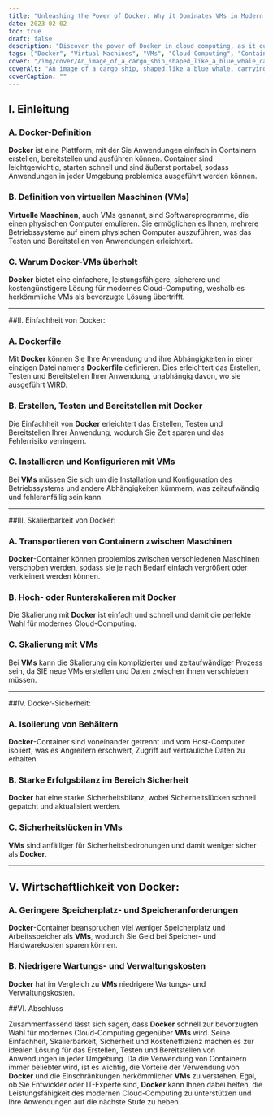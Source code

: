 ```yaml
---
title: "Unleashing the Power of Docker: Why it Dominates VMs in Modern Cloud Computing"
date: 2023-02-02
toc: true
draft: false
description: "Discover the power of Docker in cloud computing, as it outpaces VMs with its simplicity, scalability, security, and cost-effectiveness, in this article."
tags: ["Docker", "Virtual Machines", "VMs", "Cloud Computing", "Containers", "Simplicity", "Scalability", "Security", "Cost-effectiveness", "Dockerfile", "Building, testing and deploying", "Isolation", "Security track record", "Cost comparison", "Informative article"]
cover: "/img/cover/An_image_of_a_cargo_ship_shaped_like_a_blue_whale_carrying.png"
coverAlt: "An image of a cargo ship, shaped like a blue whale, carrying multiple Docker containers"
coverCaption: ""
---
```


 ## I. Einleitung ### A. Docker-Definition **Docker** ist eine Plattform, mit der Sie Anwendungen einfach in Containern erstellen, bereitstellen und ausführen können. Container sind leichtgewichtig, starten schnell und sind äußerst portabel, sodass Anwendungen in jeder Umgebung problemlos ausgeführt werden können.  ### B. Definition von virtuellen Maschinen (VMs) **Virtuelle Maschinen**, auch VMs genannt, sind Softwareprogramme, die einen physischen Computer emulieren. Sie ermöglichen es Ihnen, mehrere Betriebssysteme auf einem physischen Computer auszuführen, was das Testen und Bereitstellen von Anwendungen erleichtert.  ### C. Warum Docker-VMs überholt **Docker** bietet eine einfachere, leistungsfähigere, sicherere und kostengünstigere Lösung für modernes Cloud-Computing, weshalb es herkömmliche VMs als bevorzugte Lösung übertrifft.  ______  ##II. Einfachheit von Docker: ### A. Dockerfile Mit **Docker** können Sie Ihre Anwendung und ihre Abhängigkeiten in einer einzigen Datei namens **Dockerfile** definieren. Dies erleichtert das Erstellen, Testen und Bereitstellen Ihrer Anwendung, unabhängig davon, wo sie ausgeführt WIRD.  ### B. Erstellen, Testen und Bereitstellen mit Docker Die Einfachheit von **Docker** erleichtert das Erstellen, Testen und Bereitstellen Ihrer Anwendung, wodurch Sie Zeit sparen und das Fehlerrisiko verringern.  ### C. Installieren und Konfigurieren mit VMs Bei **VMs** müssen Sie sich um die Installation und Konfiguration des Betriebssystems und andere Abhängigkeiten kümmern, was zeitaufwändig und fehleranfällig sein kann.  ______  ##III. Skalierbarkeit von Docker: ### A. Transportieren von Containern zwischen Maschinen **Docker**-Container können problemlos zwischen verschiedenen Maschinen verschoben werden, sodass sie je nach Bedarf einfach vergrößert oder verkleinert werden können.  ### B. Hoch- oder Runterskalieren mit Docker Die Skalierung mit **Docker** ist einfach und schnell und damit die perfekte Wahl für modernes Cloud-Computing.  ### C. Skalierung mit VMs Bei **VMs** kann die Skalierung ein komplizierter und zeitaufwändiger Prozess sein, da SIE neue VMs erstellen und Daten zwischen ihnen verschieben müssen.  ______  ##IV. Docker-Sicherheit: ### A. Isolierung von Behältern **Docker**-Container sind voneinander getrennt und vom Host-Computer isoliert, was es Angreifern erschwert, Zugriff auf vertrauliche Daten zu erhalten.  ### B. Starke Erfolgsbilanz im Bereich Sicherheit **Docker** hat eine starke Sicherheitsbilanz, wobei Sicherheitslücken schnell gepatcht und aktualisiert werden.  ### C. Sicherheitslücken in VMs **VMs** sind anfälliger für Sicherheitsbedrohungen und damit weniger sicher als **Docker**.  ______  ## V. Wirtschaftlichkeit von Docker: ### A. Geringere Speicherplatz- und Speicheranforderungen **Docker**-Container beanspruchen viel weniger Speicherplatz und Arbeitsspeicher als **VMs**, wodurch Sie Geld bei Speicher- und Hardwarekosten sparen können.  ### B. Niedrigere Wartungs- und Verwaltungskosten **Docker** hat im Vergleich zu **VMs** niedrigere Wartungs- und Verwaltungskosten.   ##VI. Abschluss  Zusammenfassend lässt sich sagen, dass **Docker** schnell zur bevorzugten Wahl für modernes Cloud-Computing gegenüber **VMs** wird. Seine Einfachheit, Skalierbarkeit, Sicherheit und Kosteneffizienz machen es zur idealen Lösung für das Erstellen, Testen und Bereitstellen von Anwendungen in jeder Umgebung. Da die Verwendung von Containern immer beliebter wird, ist es wichtig, die Vorteile der Verwendung von **Docker** und die Einschränkungen herkömmlicher **VMs** zu verstehen. Egal, ob Sie Entwickler oder IT-Experte sind, **Docker** kann Ihnen dabei helfen, die Leistungsfähigkeit des modernen Cloud-Computing zu unterstützen und Ihre Anwendungen auf die nächste Stufe zu heben.
